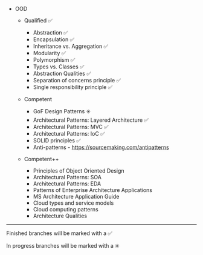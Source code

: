 
- OOD

    - Qualified :white_check_mark:
    	- Abstraction :white_check_mark:
    	- Encapsulation :white_check_mark:
    	- Inheritance vs. Aggregation :white_check_mark:
    	- Modularity :white_check_mark:
    	- Polymorphism :white_check_mark:
    	- Types vs. Classes :white_check_mark:
    	- Abstraction Qualities :white_check_mark:
    	- Separation of concerns principle :white_check_mark:
    	- Single responsibility principle :white_check_mark:
		
    - Competent 
    	- GoF Design Patterns :eight_spoked_asterisk:
    	- Architectural Patterns: Layered Architecture :white_check_mark:
    	- Architectural Patterns: MVC :white_check_mark:
    	- Architectural Patterns: IoC :white_check_mark:
    	- SOLID principles :white_check_mark:
    	- Anti-patterns - https://sourcemaking.com/antipatterns
    	
    - Competent++
    	- Principles of Object Oriented Design
    	- Architectural Patterns: SOA 
    	- Architectural Patterns: EDA
    	- Patterns of Enterprise Architecture Applications
    	- MS Architecture Application Guide
    	- Cloud types and service models
    	- Cloud computing patterns
    	- Architecture Qualities
        

------------------------------------------------------------------------
Finished branches will be marked with a :white_check_mark:

In progress branches will be marked with a :eight_spoked_asterisk:
